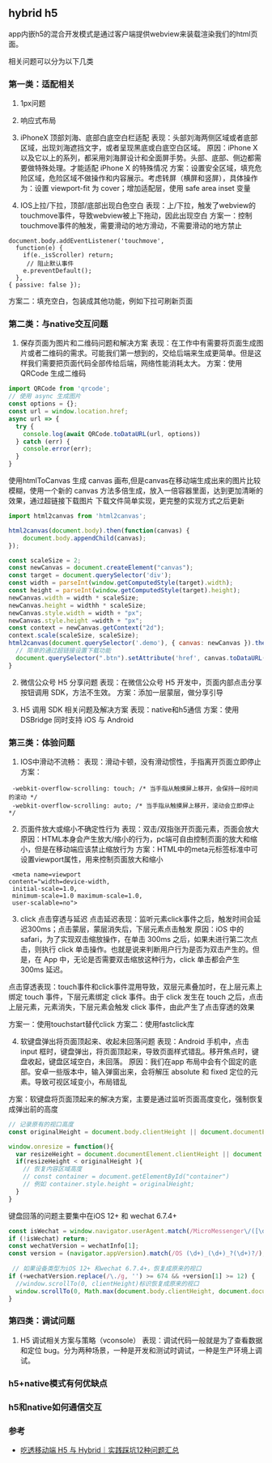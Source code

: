 ## hybrid h5

app内嵌h5的混合开发模式是通过客户端提供webview来装载渲染我们的html页面。

相关问题可以分为以下几类
### 第一类：适配相关
1. 1px问题
2. 响应式布局
3. iPhoneX 顶部刘海、底部白底空白栏适配
表现：头部刘海两侧区域或者底部区域，出现刘海遮挡文字，或者呈现黑底或白底空白区域。
原因：iPhone X 以及它以上的系列，都采用刘海屏设计和全面屏手势。头部、底部、侧边都需要做特殊处理。才能适配 iPhone X 的特殊情况
方案：设置安全区域，填充危险区域，危险区域不做操作和内容展示。考虑转屏（横屏和竖屏），具体操作为：设置 viewport-fit 为 cover；增加适配层，使用 safe area inset 变量


4. IOS上拉/下拉，顶部/底部出现白色空白
表现：上/下拉，触发了webview的touchmove事件，导致webview被上下拖动，因此出现空白
方案一：控制touchmove事件的触发，需要滑动的地方滑动，不需要滑动的地方禁止
```
document.body.addEventListener('touchmove', 
  function(e) { 
    if(e._isScroller) return;
     // 阻止默认事件 
    e.preventDefault(); 
  }, 
{ passive: false });
```

方案二：填充空白，包装成其他功能，例如下拉可刷新页面

### 第二类：与native交互问题

1. 保存页面为图片和二维码问题和解决方案
表现：在工作中有需要将页面生成图片或者二维码的需求。可能我们第一想到的，交给后端来生成更简单。但是这样我们需要把页面代码全部传给后端，网络性能消耗太大。
方案：使用 QRCode 生成二维码
```js
import QRCode from 'qrcode';
// 使用 async 生成图片
const options = {};
const url = window.location.href;
async url => {
  try {
    console.log(await QRCode.toDataURL(url, options))
  } catch (err) {
    console.error(err);
  }
}

```
使用htmlToCanvas 生成 canvas 画布,但是canvas在移动端生成出来的图片比较模糊，使用一个新的 canvas 方法多倍生成，放入一倍容器里面，达到更加清晰的效果，通过超链接下载图片 下载文件简单实现，更完整的实现方式之后更新
```js
import html2canvas from 'html2canvas';

html2canvas(document.body).then(function(canvas) {
    document.body.appendChild(canvas);
});

```
```js
const scaleSize = 2;
const newCanvas = document.createElement("canvas");
const target = document.querySelector('div');
const width = parseInt(window.getComputedStyle(target).width);
const height = parseInt(window.getComputedStyle(target).height);
newCanvas.width = width * scaleSize;
newCanvas.height = widthh * scaleSize;
newCanvas.style.width = width + "px";
newCanvas.style.height =width + "px";
const context = newCanvas.getContext("2d");
context.scale(scaleSize, scaleSize);
html2canvas(document.querySelector('.demo'), { canvas: newCanvas }).then(function(canvas) {
  // 简单的通过超链接设置下载功能
  document.querySelector(".btn").setAttribute('href', canvas.toDataURL());
}

```

2. 微信公众号 H5 分享问题
表现：在微信公众号 H5 开发中，页面内部点击分享按钮调用 SDK，方法不生效。
方案：添加一层蒙层，做分享引导

3. H5 调用 SDK 相关问题及解决方案
表现：native和h5通信
方案：使用 DSBridge 同时支持 iOS 与 Android

### 第三类：体验问题

1. IOS中滑动不流畅：
表现：滑动卡顿，没有滑动惯性，手指离开页面立即停止
方案：
```
 -webkit-overflow-scrolling: touch; /* 当手指从触摸屏上移开，会保持一段时间的滚动 */ 
 -webkit-overflow-scrolling: auto; /* 当手指从触摸屏上移开，滚动会立即停止 */
```

2. 页面件放大或缩小不确定性行为
表现：双击/双指张开页面元素，页面会放大
原因：HTML本身会产生放大/缩小的行为，pc端可自由控制页面的放大和缩小，但是在移动端应该禁止缩放行为
方案：HTML中的meta元标签标准中可设置viewport属性，用来控制页面放大和缩小
```
 <meta name=viewport 
content="width=device-width,
 initial-scale=1.0,
 minimum-scale=1.0 maximum-scale=1.0,
 user-scalable=no"> 
```

3. click 点击穿透与延迟
点击延迟表现：监听元素click事件之后，触发时间会延迟300ms；点击蒙层，蒙层消失后，下层元素点击触发
原因：iOS 中的 safari，为了实现双击缩放操作，在单击 300ms 之后，如果未进行第二次点击，则执行 click 单击操作。也就是说来判断用户行为是否为双击产生的。但是，在 App 中，无论是否需要双击缩放这种行为，click 单击都会产生 300ms 延迟。

点击穿透表现：touch事件和click事件混用导致，双层元素叠加时，在上层元素上绑定 touch 事件，下层元素绑定 click 事件。由于 click 发生在 touch 之后，点击上层元素，元素消失，下层元素会触发 click 事件，由此产生了点击穿透的效果

方案一：使用touchstart替代click
方案二：使用fastclick库

4. 软键盘弹出将页面顶起来、收起未回落问题
表现：Android 手机中，点击 input 框时，键盘弹出，将页面顶起来，导致页面样式错乱。移开焦点时，键盘收起，键盘区域空白，未回落。
原因：我们在app 布局中会有个固定的底部。安卓一些版本中，输入弹窗出来，会将解压 absolute 和 fixed 定位的元素。导致可视区域变小，布局错乱

方案：软键盘将页面顶起来的解决方案，主要是通过监听页面高度变化，强制恢复成弹出前的高度
```js
// 记录原有的视口高度
const originalHeight = document.body.clientHeight || document.documentElement.clientHeight;

window.onresize = function(){
  var resizeHeight = document.documentElement.clientHeight || document.body.clientHeight;
  if(resizeHeight < originalHeight ){
    // 恢复内容区域高度
    // const container = document.getElementById("container")
    // 例如 container.style.height = originalHeight;
  }
}
```
键盘回落的问题主要集中在iOS 12+ 和 wechat 6.7.4+
```js
const isWechat = window.navigator.userAgent.match(/MicroMessenger\/([\d\.]+)/i);
if (!isWechat) return;
const wechatVersion = wechatInfo[1];
const version = (navigator.appVersion).match(/OS (\d+)_(\d+)_?(\d+)?/);
 
 // 如果设备类型为iOS 12+ 和wechat 6.7.4+，恢复成原来的视口
if (+wechatVersion.replace(/\./g, '') >= 674 && +version[1] >= 12) {
  //window.scrollTo(0, clientHeight)标识恢复成原来的视口
  window.scrollTo(0, Math.max(document.body.clientHeight, document.documentElement.clientHeight));
}

```

### 第四类：调试问题

1. H5 调试相关方案与策略（vconsole）
表现：调试代码一般就是为了查看数据和定位 bug。分为两种场景，一种是开发和测试时调试，一种是生产环境上调试。



### h5+native模式有何优缺点

### h5和native如何通信交互

### 参考
- [吃透移动端 H5 与 Hybrid｜实践踩坑12种问题汇总](https://juejin.cn/post/6844904024790007815)